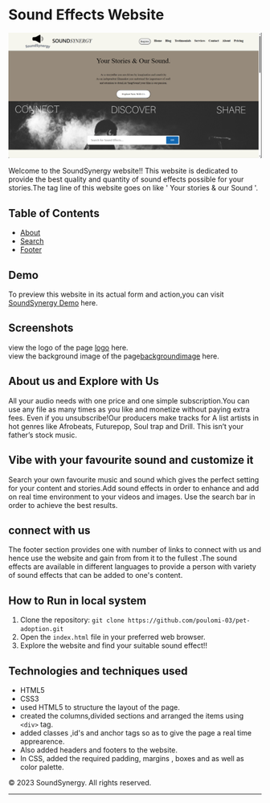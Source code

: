 # Sound Effects Website
![SoundSynergy](./images/my_screenshot.png)

Welcome to the SoundSynergy website!! This website is dedicated to provide the best quality and quantity of sound effects possible for your stories.The tag line of this website goes on like ' Your stories &amp; our Sound '.

## Table of Contents


- [About](#navigationandaboutus)
- [Search](#Search)
- [Footer](#footer)

## Demo

To preview this website in its actual form and action,you can visit [SoundSynergy Demo](https://ks49qk.csb.app/) here.

## Screenshots

view the logo of the page [logo](./images/logo_img.png) here. <br>
view the background image of the page[backgroundimage](https://res.cloudinary.com/dxfq3iotg/image/upload/v1566917764/Add_a_heading.png) here.

## About us and Explore with Us

All your audio needs with one price and one simple subscription.You can use any file as many times as you like and monetize without paying extra fees. Even if you unsubscribe!Our producers make tracks for A list artists in hot genres like Afrobeats, Futurepop, Soul trap and Drill. This isn’t your father’s stock music.

## Vibe with your favourite sound and customize it 

Search your own favourite music and sound which gives the perfect setting for your content and stories.Add sound effects in order to enhance and add on real time environment to your videos and images. Use the search bar in order to achieve the best results.

## connect with us 

The footer section provides one  with number of links to connect with us and hence use the website and gain from from it to the fullest .The sound effects are available in different languages to provide a person with variety of sound effects that can be added to one's content.


## How to Run in local system

1. Clone the repository: `git clone https://github.com/poulomi-03/pet-adoption.git`
2. Open the `index.html` file in your preferred web browser.
3. Explore the website and find your suitable sound effect!!

## Technologies and techniques used 

- HTML5
- CSS3
- used HTML5 to structure the layout of the page.
- created the columns,divided sections and arranged the items using `<div>` tag.
- added classes ,id's and anchor tags so as to give the page a real time apprearence.
- Also added headers and footers to the website.
- In CSS, added the required padding, margins , boxes and as well as color palette.

&copy; 2023 SoundSynergy. All rights reserved.

---
